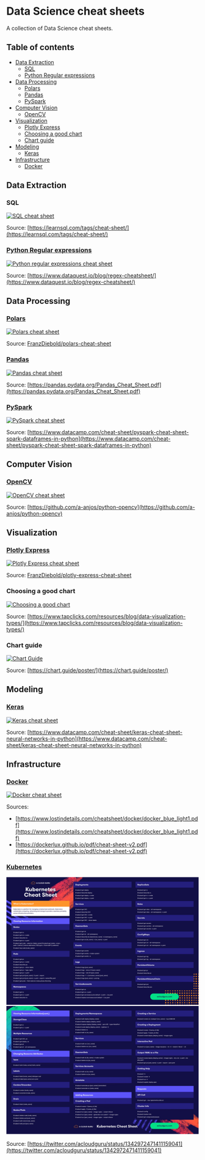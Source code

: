 # Data Science cheat sheets

A collection of Data Science cheat sheets.

## Table of contents

- [Data Extraction](#data-extraction)
  - [SQL](#sql)
  - [Python Regular expressions](#python-regular-expressions)
- [Data Processing](#data-processing)
  - [Polars](#polars)
  - [Pandas](#pandas)
  - [PySpark](#pyspark)
- [Computer Vision](#computer-vision)
  - [OpenCV](#opencv)
- [Visualization](#visualization)
  - [Plotly Express](#plotly-express)
  - [Choosing a good chart](#choosing-a-good-chart)
  - [Chart guide](#chart-guide)
- [Modeling](#modeling)
  - [Keras](#keras)
- [Infrastructure](#infrastructure)
  - [Docker](#docker)

## Data Extraction

### SQL

[![SQL cheat sheet](images/sql-cheat-sheet.png)](cheat-sheets/sql-cheat-sheet.pdf)

Source: [https://learnsql.com/tags/cheat-sheet/](https://learnsql.com/tags/cheat-sheet/)

### [Python Regular expressions](https://docs.python.org/3/library/re.html)

[![Python regular expressions cheat sheet](images/Python-regular-expressions-cheat-sheet.png)](cheat-sheets/Python-regular-expressions-cheat-sheet.pdf)

Source: [https://www.dataquest.io/blog/regex-cheatsheet/](https://www.dataquest.io/blog/regex-cheatsheet/)

## Data Processing

### [Polars](https://www.pola.rs/)

[![Polars cheat sheet](https://franzdiebold.github.io/polars-cheat-sheet/Polars_cheat_sheet.png)](https://franzdiebold.github.io/polars-cheat-sheet/Polars_cheat_sheet.pdf)

Source: [FranzDiebold/polars-cheat-sheet](https://github.com/FranzDiebold/polars-cheat-sheet)

### [Pandas](https://pandas.pydata.org/)

[![Pandas cheat sheet](images/Pandas-cheat-sheet.png)](cheat-sheets/Pandas-cheat-sheet.pdf)

Source: [https://pandas.pydata.org/Pandas_Cheat_Sheet.pdf](https://pandas.pydata.org/Pandas_Cheat_Sheet.pdf)

### [PySpark](https://spark.apache.org/docs/latest/api/python/)

[![PySpark cheat sheet](images/PySpark-cheat-sheet.png)](cheat-sheets/PySpark-cheat-sheet.pdf)

Source: [https://www.datacamp.com/cheat-sheet/pyspark-cheat-sheet-spark-dataframes-in-python](https://www.datacamp.com/cheat-sheet/pyspark-cheat-sheet-spark-dataframes-in-python)

## Computer Vision

### [OpenCV](https://opencv.org/)

[![OpenCV cheat sheet](images/OpenCV-cheat-sheet.png)](cheat-sheets/OpenCV-cheat-sheet.pdf)

Source: [https://github.com/a-anjos/python-opencv](https://github.com/a-anjos/python-opencv)

## Visualization

### [Plotly Express](https://plotly.com/python/plotly-express/)

[![Plotly Express cheat sheet](https://franzdiebold.github.io/plotly-express-cheat-sheet/Plotly_Express_cheat_sheet.png)](https://franzdiebold.github.io/plotly-express-cheat-sheet/Plotly_Express_cheat_sheet.pdf)

Source: [FranzDiebold/plotly-express-cheat-sheet](https://github.com/FranzDiebold/plotly-express-cheat-sheet)

### Choosing a good chart

[![Choosing a good chart](images/choosing-a-good-chart.png)](cheat-sheets/choosing-a-good-chart.pdf)

Source: [https://www.tapclicks.com/resources/blog/data-visualization-types/](https://www.tapclicks.com/resources/blog/data-visualization-types/)

### Chart guide

[![Chart Guide](images/ChartGuide.png)](cheat-sheets/ChartGuide.pdf)

Source: [https://chart.guide/poster/](https://chart.guide/poster/)

## Modeling

### [Keras](https://keras.io/)

[![Keras cheat sheet](images/Keras-cheat-sheet.png)](cheat-sheets/Keras-cheat-sheet.pdf)

Source: [https://www.datacamp.com/cheat-sheet/keras-cheat-sheet-neural-networks-in-python](https://www.datacamp.com/cheat-sheet/keras-cheat-sheet-neural-networks-in-python)

## Infrastructure

### [Docker](https://www.docker.com/)

[![Docker cheat sheet](images/Docker-cheat-sheet.png)](cheat-sheets/Docker-cheat-sheet.pdf)

Sources:

- [https://www.lostindetails.com/cheatsheet/docker/docker_blue_light1.pdf](https://www.lostindetails.com/cheatsheet/docker/docker_blue_light1.pdf)
- [https://dockerlux.github.io/pdf/cheat-sheet-v2.pdf](https://dockerlux.github.io/pdf/cheat-sheet-v2.pdf)

### [Kubernetes](https://kubernetes.io/)

![Kubernetes cheat sheet 1](images/k8s-cs-1.jpeg)
![Kubernetes cheat sheet 2](images/k8s-cs-2.jpeg)

Source: [https://twitter.com/acloudguru/status/1342972471411159041](https://twitter.com/acloudguru/status/1342972471411159041) 
